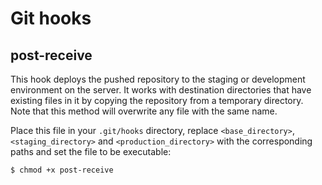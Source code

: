 # Git hooks

## post-receive

This hook deploys the pushed repository to the staging or development
environment on the server. It works with destination directories that have
existing files in it by copying the repository from a temporary directory. Note
that this method will overwrite any file with the same name.  

Place this file in your `.git/hooks` directory, replace `<base_directory>`,
`<staging_directory>` and `<production_directory>` with the corresponding paths
and set the file to be executable:  

    $ chmod +x post-receive
